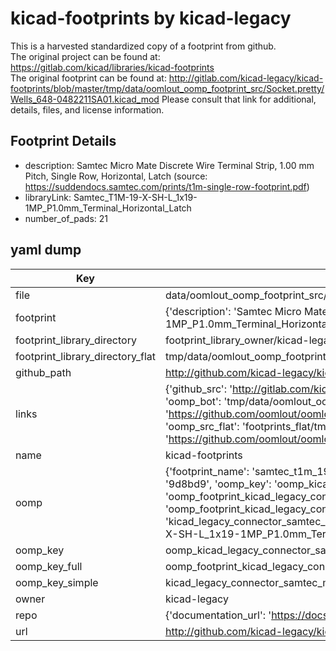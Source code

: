 # kicad-footprints by kicad-legacy  
This is a harvested standardized copy of a footprint from github.  
The original project can be found at:  
https://gitlab.com/kicad/libraries/kicad-footprints  
The original footprint can be found at:
http://gitlab.com/kicad-legacy/kicad-footprints/blob/master/tmp/data/oomlout_oomp_footprint_src/Socket.pretty/Wells_648-0482211SA01.kicad_mod
Please consult that link for additional, details, files, and license information.  
## Footprint Details
* description: Samtec Micro Mate Discrete Wire Terminal Strip, 1.00 mm Pitch, Single Row, Horizontal, Latch (source: https://suddendocs.samtec.com/prints/t1m-single-row-footprint.pdf)  
* libraryLink: Samtec_T1M-19-X-SH-L_1x19-1MP_P1.0mm_Terminal_Horizontal_Latch  
* number_of_pads: 21  
## yaml dump  
| Key | Value |  
| --- | --- |  
| file | data/oomlout_oomp_footprint_src/kicad-footprints/Connector_Samtec_MicroMate.pretty/Samtec_T1M-19-X-SH-L_1x19-1MP_P1.0mm_Terminal_Horizontal_Latch.kicad_mod |  
| footprint | {'description': 'Samtec Micro Mate Discrete Wire Terminal Strip, 1.00 mm Pitch, Single Row, Horizontal, Latch (source: https://suddendocs.samtec.com/prints/t1m-single-row-footprint.pdf)', 'libraryLink': 'Samtec_T1M-19-X-SH-L_1x19-1MP_P1.0mm_Terminal_Horizontal_Latch', 'number_of_pads': 21} |  
| footprint_library_directory | footprint_library_owner/kicad-legacy_kicad-footprints |  
| footprint_library_directory_flat | tmp/data/oomlout_oomp_footprint_src/footprints_flat/kicad_legacy_connector_samtec_micromate_samtec_t1m_19_x_sh_l_1x19_1mp_p1_0mm_terminal_horizontal_latch/working |  
| github_path | http://github.com/kicad-legacy/kicad-footprints/blob/master/tmp/data/oomlout_oomp_footprint_src/Connector_Samtec_MicroMate.pretty/Samtec_T1M-19-X-SH-L_1x19-1MP_P1.0mm_Terminal_Horizontal_Latch.kicad_mod |  
| links | {'github_src': 'http://gitlab.com/kicad-legacy/kicad-footprints/blob/master/tmp/data/oomlout_oomp_footprint_src/Socket.pretty/Wells_648-0482211SA01.kicad_mod', 'github_src_repo': 'https://gitlab.com/kicad/libraries/kicad-footprints', 'oomp_bot': 'tmp/data/oomlout_oomp_footprint_src/footprints/kicad_legacy_connector_samtec_micromate_samtec_t1m_19_x_sh_l_1x19_1mp_p1_0mm_terminal_horizontal_latch/working', 'oomp_bot_github': 'https://github.com/oomlout/oomlout_oomp_footprint_bot/tree/main/tmp/data/oomlout_oomp_footprint_src/footprints/kicad_legacy_connector_samtec_micromate_samtec_t1m_19_x_sh_l_1x19_1mp_p1_0mm_terminal_horizontal_latch/working', 'oomp_src_flat': 'footprints_flat/tmp/data/oomlout_oomp_footprint_src/footprints_flat/kicad_legacy_connector_samtec_micromate_samtec_t1m_19_x_sh_l_1x19_1mp_p1_0mm_terminal_horizontal_latch/working', 'oomp_src_flat_github': 'https://github.com/oomlout/oomlout_oomp_footprint_src/tree/main/tmp/data/oomlout_oomp_footprint_src/footprints_flat/kicad_legacy_connector_samtec_micromate_samtec_t1m_19_x_sh_l_1x19_1mp_p1_0mm_terminal_horizontal_latch/working'} |  
| name | kicad-footprints |  
| oomp | {'footprint_name': 'samtec_t1m_19_x_sh_l_1x19_1mp_p1_0mm_terminal_horizontal_latch', 'library_name': 'connector_samtec_micromate', 'md5': '9d8bd99c690fc0c5e7fad4d878bf3903', 'md5_10': '9d8bd99c69', 'md5_5': '9d8bd', 'md5_6': '9d8bd9', 'oomp_key': 'oomp_kicad_legacy_connector_samtec_micromate_samtec_t1m_19_x_sh_l_1x19_1mp_p1_0mm_terminal_horizontal_latch', 'oomp_key_extra': 'oomp_footprint_kicad_legacy_connector_samtec_micromate_samtec_t1m_19_x_sh_l_1x19_1mp_p1_0mm_terminal_horizontal_latch', 'oomp_key_full': 'oomp_footprint_kicad_legacy_connector_samtec_micromate_samtec_t1m_19_x_sh_l_1x19_1mp_p1_0mm_terminal_horizontal_latch_9d8bd9', 'oomp_key_simple': 'kicad_legacy_connector_samtec_micromate_samtec_t1m_19_x_sh_l_1x19_1mp_p1_0mm_terminal_horizontal_latch', 'original_filename': 'data/oomlout_oomp_footprint_src/kicad-footprints/Connector_Samtec_MicroMate.pretty/Samtec_T1M-19-X-SH-L_1x19-1MP_P1.0mm_Terminal_Horizontal_Latch.kicad_mod', 'owner_name': 'kicad_legacy'} |  
| oomp_key | oomp_kicad_legacy_connector_samtec_micromate_samtec_t1m_19_x_sh_l_1x19_1mp_p1_0mm_terminal_horizontal_latch |  
| oomp_key_full | oomp_footprint_kicad_legacy_connector_samtec_micromate_samtec_t1m_19_x_sh_l_1x19_1mp_p1_0mm_terminal_horizontal_latch |  
| oomp_key_simple | kicad_legacy_connector_samtec_micromate_samtec_t1m_19_x_sh_l_1x19_1mp_p1_0mm_terminal_horizontal_latch |  
| owner | kicad-legacy |  
| repo | {'documentation_url': 'https://docs.github.com/rest/repos/repos#get-a-repository', 'message': 'Not Found'} |  
| url | http://github.com/kicad-legacy/kicad-footprints |  

